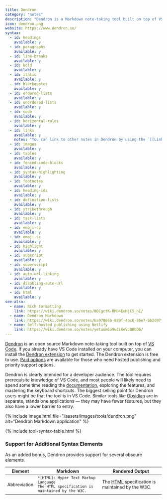 ```yaml
---
title: Dendron
category: "notes"
description: "Dendron is a Markdown note-taking tool built on top of VS Code."
icon: dendron.png
website: https://www.dendron.so/
syntax:
  - id: headings
    available: y
  - id: paragraphs
    available: y
  - id: line-breaks
    available: y
  - id: bold
    available: y
  - id: italic
    available: y
  - id: blockquotes
    available: y
  - id: ordered-lists
    available: y
  - id: unordered-lists
    available: y
  - id: code
    available: y
  - id: horizontal-rules
    available: y
  - id: links
    available: y
    notes: "You can link to other notes in Dendron by using the `[[Link name|filename]]` syntax."
  - id: images
    available: y
  - id: tables
    available: y
  - id: fenced-code-blocks
    available: y
  - id: syntax-highlighting
    available: y
  - id: footnotes
    available: y
  - id: heading-ids
    available: y
  - id: definition-lists
    available: y
  - id: strikethrough
    available: y
  - id: task-lists
    available: y
  - id: emoji-cp
    available: y
  - id: emoji-sc
    available: y
  - id: highlight
    available: y
  - id: subscript
    available: y
  - id: superscript
    available: y
  - id: auto-url-linking
    available: y
  - id: disabling-auto-url
    available: y
  - id: html
    available: y
see-also:
  - name: Rich formatting
    link: https://wiki.dendron.so/notes/8DCgctK-RMD4EeHjC5_hI/
  - name: Dendron Markdown
    link: https://wiki.dendron.so/notes/ba97866b-889f-4ac6-86e7-bb2d97f6e376/
  - name: Self-hosted publishing using Netlify
    link: https://wiki.dendron.so/notes/yetuum6o9wZi6eVJQBbQb/
---
```


[Dendron](https://www.dendron.so) is an open source Markdown note-taking tool built on top of [VS Code](/tools/vscode/). If you already have VS Code installed on your computer, you can install the [Dendron extension](https://link.dendron.so/vscode) to get started. The Dendron extension is free to use. [Paid options](https://accounts.dendron.so/account/subscribe) are available for those who need hosted publishing and priority support options.

Dendron is clearly intended for a developer audience. The tool requires prerequisite knowledge of VS Code, and most people will likely need to spend some time reading the [documentation](https://wiki.dendron.so/), exploring the features, and mastering the keyboard shortcuts. The biggest selling point for Dendron users might be that the tool is in VS Code. Similar tools like [Obsidian](/tools/obsidian/) are in separate, standalone applications — they may have fewer features, but they also have a lower barrier to entry.

{% include image.html file="/assets/images/tools/dendron.png" alt="Dendron Markdown application" %}

{% include tool-syntax-table.html %}

### Support for Additional Syntax Elements

As an added bonus, Dendron provides support for several obscure elements.

<table class="table table-bordered" style="font-size: 14px">
  <thead class="thead-light">
    <tr>
      <th>Element</th>
      <th>Markdown</th>
      <th>Rendered Output</th>
    </tr>
  </thead>
  <tbody>
    <tr>
      <td>Abbreviation</td>
      <td><code>*[HTML]: Hyper Text Markup Language</code><br>
      <code>The HTML specification is maintained by the W3C.</code></td>
      <td>The <abbr title="Hyper Text Markup Language">HTML</abbr> specification
is maintained by the W3C.</td>
    </tr>
  </tbody>
</table>
